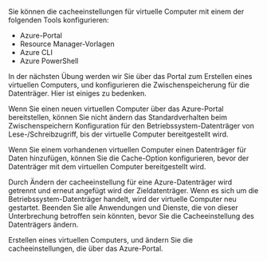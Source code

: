 Sie können die cacheeinstellungen für virtuelle Computer mit einem der folgenden Tools konfigurieren:

- Azure-Portal
- Resource Manager-Vorlagen
- Azure CLI
- Azure PowerShell

In der nächsten Übung werden wir Sie über das Portal zum Erstellen eines virtuellen Computers, und konfigurieren die Zwischenspeicherung für die Datenträger. Hier ist einiges zu bedenken.

Wenn Sie einen neuen virtuellen Computer über das Azure-Portal bereitstellen, können Sie nicht ändern das Standardverhalten beim Zwischenspeichern Konfiguration für den Betriebssystem-Datenträger von Lese-/Schreibzugriff, bis der virtuelle Computer bereitgestellt wird.

Wenn Sie einem vorhandenen virtuellen Computer einen Datenträger für Daten hinzufügen, können Sie die Cache-Option konfigurieren, bevor der Datenträger mit dem virtuellen Computer bereitgestellt wird.

Durch Ändern der cacheeinstellung für eine Azure-Datenträger wird getrennt und erneut angefügt wird der Zieldatenträger. Wenn es sich um die Betriebssystem-Datenträger handelt, wird der virtuelle Computer neu gestartet. Beenden Sie alle Anwendungen und Dienste, die von dieser Unterbrechung betroffen sein könnten, bevor Sie die Cacheeinstellung des Datenträgers ändern.

Erstellen eines virtuellen Computers, und ändern Sie die cacheeinstellungen, die über das Azure-Portal.
